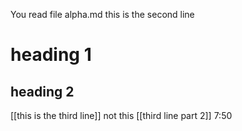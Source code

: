 You read file alpha.md
this is the second line
# heading 1
## heading 2
[[this is the third line]] not this [[third line part 2]]
7:50